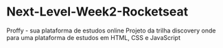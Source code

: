 # Next-Level-Week2-Rocketseat
Proffy - sua plataforma de estudos online
Projeto da trilha discovery onde para uma plataforma de estudos em HTML, CSS e JavaScript
